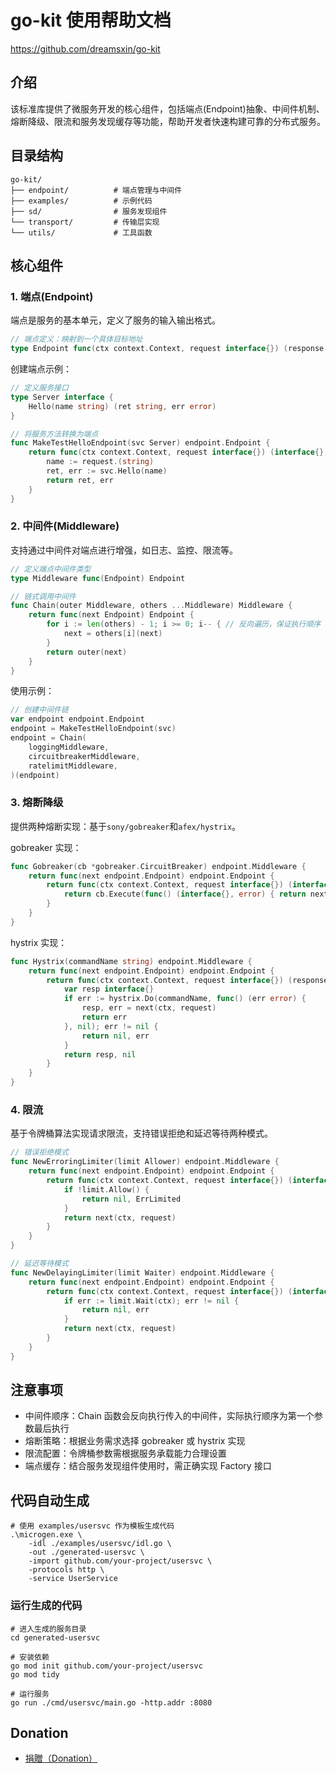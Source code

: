 # go-kit 使用帮助文档

<https://github.com/dreamsxin/go-kit>

## 介绍

该标准库提供了微服务开发的核心组件，包括端点(Endpoint)抽象、中间件机制、熔断降级、限流和服务发现缓存等功能，帮助开发者快速构建可靠的分布式服务。

## 目录结构

```plainText
go-kit/
├── endpoint/          # 端点管理与中间件
├── examples/          # 示例代码
├── sd/                # 服务发现组件
└── transport/         # 传输层实现
└── utils/             # 工具函数
```

## 核心组件

### 1. 端点(Endpoint)

端点是服务的基本单元，定义了服务的输入输出格式。

```go
// 端点定义：映射到一个具体目标地址
type Endpoint func(ctx context.Context, request interface{}) (response interface{}, err error)
```

创建端点示例：

```go
// 定义服务接口
type Server interface {
    Hello(name string) (ret string, err error)
}

// 将服务方法转换为端点
func MakeTestHelloEndpoint(svc Server) endpoint.Endpoint {
    return func(ctx context.Context, request interface{}) (interface{}, error) {
        name := request.(string)
        ret, err := svc.Hello(name)
        return ret, err
    }
}
```

### 2. 中间件(Middleware)

支持通过中间件对端点进行增强，如日志、监控、限流等。

```go
// 定义端点中间件类型
type Middleware func(Endpoint) Endpoint

// 链式调用中间件
func Chain(outer Middleware, others ...Middleware) Middleware {
    return func(next Endpoint) Endpoint {
        for i := len(others) - 1; i >= 0; i-- { // 反向遍历，保证执行顺序
            next = others[i](next)
        }
        return outer(next)
    }
}
```

使用示例：

```go
// 创建中间件链
var endpoint endpoint.Endpoint
endpoint = MakeTestHelloEndpoint(svc)
endpoint = Chain(
    loggingMiddleware,
    circuitbreakerMiddleware,
    ratelimitMiddleware,
)(endpoint)
```

### 3. 熔断降级

提供两种熔断实现：基于`sony/gobreaker`和`afex/hystrix`。

gobreaker 实现：

```go
func Gobreaker(cb *gobreaker.CircuitBreaker) endpoint.Middleware {
    return func(next endpoint.Endpoint) endpoint.Endpoint {
        return func(ctx context.Context, request interface{}) (interface{}, error) {
            return cb.Execute(func() (interface{}, error) { return next(ctx, request) })
        }
    }
}
```

hystrix 实现：

```go
func Hystrix(commandName string) endpoint.Middleware {
    return func(next endpoint.Endpoint) endpoint.Endpoint {
        return func(ctx context.Context, request interface{}) (response interface{}, err error) {
            var resp interface{}
            if err := hystrix.Do(commandName, func() (err error) {
                resp, err = next(ctx, request)
                return err
            }, nil); err != nil {
                return nil, err
            }
            return resp, nil
        }
    }
}
```

### 4. 限流

基于令牌桶算法实现请求限流，支持错误拒绝和延迟等待两种模式。

```go
// 错误拒绝模式
func NewErroringLimiter(limit Allower) endpoint.Middleware {
    return func(next endpoint.Endpoint) endpoint.Endpoint {
        return func(ctx context.Context, request interface{}) (interface{}, error) {
            if !limit.Allow() {
                return nil, ErrLimited
            }
            return next(ctx, request)
        }
    }
}

// 延迟等待模式
func NewDelayingLimiter(limit Waiter) endpoint.Middleware {
    return func(next endpoint.Endpoint) endpoint.Endpoint {
        return func(ctx context.Context, request interface{}) (interface{}, error) {
            if err := limit.Wait(ctx); err != nil {
                return nil, err
            }
            return next(ctx, request)
        }
    }
}
```

## 注意事项

- 中间件顺序：Chain 函数会反向执行传入的中间件，实际执行顺序为第一个参数最后执行
- 熔断策略：根据业务需求选择 gobreaker 或 hystrix 实现
- 限流配置：令牌桶参数需根据服务承载能力合理设置
- 端点缓存：结合服务发现组件使用时，需正确实现 Factory 接口

## 代码自动生成

```shell
# 使用 examples/usersvc 作为模板生成代码
.\microgen.exe \
    -idl ./examples/usersvc/idl.go \
    -out ./generated-usersvc \
    -import github.com/your-project/usersvc \
    -protocols http \
    -service UserService
```

### 运行生成的代码

```shell
# 进入生成的服务目录
cd generated-usersvc

# 安装依赖
go mod init github.com/your-project/usersvc
go mod tidy

# 运行服务
go run ./cmd/usersvc/main.go -http.addr :8080
```

## Donation

- [捐贈（Donation）](https://github.com/dreamsxin/cphalcon7/blob/master/DONATE.md)
